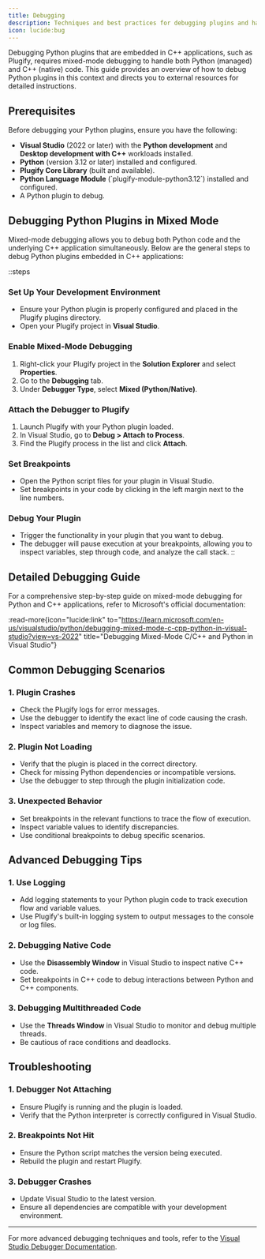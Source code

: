 ```yaml
---
title: Debugging
description: Techniques and best practices for debugging plugins and handling errors in Python language module development process.
icon: lucide:bug
---
```


Debugging Python plugins that are embedded in C++ applications, such as Plugify, requires mixed-mode debugging to handle both Python (managed) and C++ (native) code. This guide provides an overview of how to debug Python plugins in this context and directs you to external resources for detailed instructions.

## **Prerequisites**

Before debugging your Python plugins, ensure you have the following:

- **Visual Studio** (2022 or later) with the **Python development** and **Desktop development with C++** workloads installed.
- **Python** (version 3.12 or later) installed and configured.
- **Plugify Core Library** (built and available).
- **Python Language Module** (\`plugify-module-python3.12\`) installed and configured.
- A Python plugin to debug.

## **Debugging Python Plugins in Mixed Mode**

Mixed-mode debugging allows you to debug both Python code and the underlying C++ application simultaneously. Below are the general steps to debug Python plugins embedded in C++ applications:

::steps
### **Set Up Your Development Environment**
- Ensure your Python plugin is properly configured and placed in the Plugify plugins directory.
- Open your Plugify project in **Visual Studio**.

### **Enable Mixed-Mode Debugging**
1. Right-click your Plugify project in the **Solution Explorer** and select **Properties**.
2. Go to the **Debugging** tab.
3. Under **Debugger Type**, select **Mixed (Python/Native)**.

### **Attach the Debugger to Plugify**
1. Launch Plugify with your Python plugin loaded.
2. In Visual Studio, go to **Debug > Attach to Process**.
3. Find the Plugify process in the list and click **Attach**.

### **Set Breakpoints**
- Open the Python script files for your plugin in Visual Studio.
- Set breakpoints in your code by clicking in the left margin next to the line numbers.

### **Debug Your Plugin**
- Trigger the functionality in your plugin that you want to debug.
- The debugger will pause execution at your breakpoints, allowing you to inspect variables, step through code, and analyze the call stack.
::

## **Detailed Debugging Guide**

For a comprehensive step-by-step guide on mixed-mode debugging for Python and C++ applications, refer to Microsoft's official documentation:

:read-more{icon="lucide:link" to="https://learn.microsoft.com/en-us/visualstudio/python/debugging-mixed-mode-c-cpp-python-in-visual-studio?view=vs-2022" title="Debugging Mixed-Mode C/C++ and Python in Visual Studio"}

## **Common Debugging Scenarios**

### **1. Plugin Crashes**
- Check the Plugify logs for error messages.
- Use the debugger to identify the exact line of code causing the crash.
- Inspect variables and memory to diagnose the issue.

### **2. Plugin Not Loading**
- Verify that the plugin is placed in the correct directory.
- Check for missing Python dependencies or incompatible versions.
- Use the debugger to step through the plugin initialization code.

### **3. Unexpected Behavior**
- Set breakpoints in the relevant functions to trace the flow of execution.
- Inspect variable values to identify discrepancies.
- Use conditional breakpoints to debug specific scenarios.

## **Advanced Debugging Tips**

### **1. Use Logging**
- Add logging statements to your Python plugin code to track execution flow and variable values.
- Use Plugify's built-in logging system to output messages to the console or log files.

### **2. Debugging Native Code**
- Use the **Disassembly Window** in Visual Studio to inspect native C++ code.
- Set breakpoints in C++ code to debug interactions between Python and C++ components.

### **3. Debugging Multithreaded Code**
- Use the **Threads Window** in Visual Studio to monitor and debug multiple threads.
- Be cautious of race conditions and deadlocks.

## **Troubleshooting**

### **1. Debugger Not Attaching**
- Ensure Plugify is running and the plugin is loaded.
- Verify that the Python interpreter is correctly configured in Visual Studio.

### **2. Breakpoints Not Hit**
- Ensure the Python script matches the version being executed.
- Rebuild the plugin and restart Plugify.

### **3. Debugger Crashes**
- Update Visual Studio to the latest version.
- Ensure all dependencies are compatible with your development environment.

---

For more advanced debugging techniques and tools, refer to the [Visual Studio Debugger Documentation](https://learn.microsoft.com/en-us/visualstudio/debugger/?view=vs-2022).
